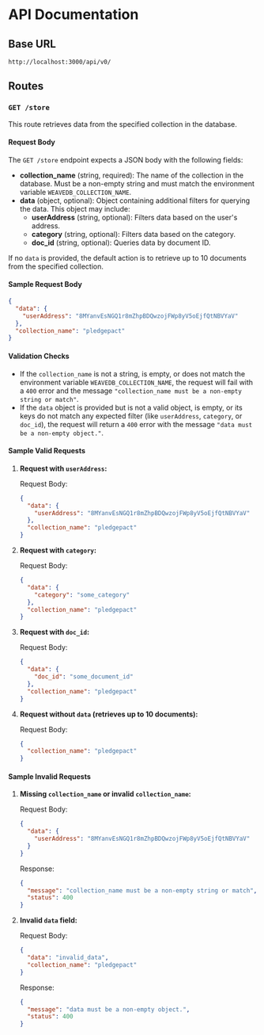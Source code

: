 # API Documentation

## Base URL

```
http://localhost:3000/api/v0/
```

## Routes

### `GET /store`

This route retrieves data from the specified collection in the database.

#### Request Body

The `GET /store` endpoint expects a JSON body with the following fields:

- **collection_name** (string, required): The name of the collection in the database. Must be a non-empty string and must match the environment variable `WEAVEDB_COLLECTION_NAME`.
- **data** (object, optional): Object containing additional filters for querying the data. This object may include:
  - **userAddress** (string, optional): Filters data based on the user's address.
  - **category** (string, optional): Filters data based on the category.
  - **doc_id** (string, optional): Queries data by document ID.

If no `data` is provided, the default action is to retrieve up to 10 documents from the specified collection.

#### Sample Request Body

```json
{
  "data": {
    "userAddress": "8MYanvEsNGQ1r8mZhpBDQwzojFWp8yV5oEjfQtNBVYaV"
  },
  "collection_name": "pledgepact"
}
```

#### Validation Checks

- If the `collection_name` is not a string, is empty, or does not match the environment variable `WEAVEDB_COLLECTION_NAME`, the request will fail with a `400` error and the message `"collection_name must be a non-empty string or match"`.
- If the `data` object is provided but is not a valid object, is empty, or its keys do not match any expected filter (like `userAddress`, `category`, or `doc_id`), the request will return a `400` error with the message `"data must be a non-empty object."`.

#### Sample Valid Requests

1. **Request with `userAddress`:**

   Request Body:

   ```json
   {
     "data": {
       "userAddress": "8MYanvEsNGQ1r8mZhpBDQwzojFWp8yV5oEjfQtNBVYaV"
     },
     "collection_name": "pledgepact"
   }
   ```

2. **Request with `category`:**

   Request Body:

   ```json
   {
     "data": {
       "category": "some_category"
     },
     "collection_name": "pledgepact"
   }
   ```

3. **Request with `doc_id`:**

   Request Body:

   ```json
   {
     "data": {
       "doc_id": "some_document_id"
     },
     "collection_name": "pledgepact"
   }
   ```

4. **Request without `data` (retrieves up to 10 documents):**

   Request Body:

   ```json
   {
     "collection_name": "pledgepact"
   }
   ```

#### Sample Invalid Requests

1. **Missing `collection_name` or invalid `collection_name`:**

   Request Body:

   ```json
   {
     "data": {
       "userAddress": "8MYanvEsNGQ1r8mZhpBDQwzojFWp8yV5oEjfQtNBVYaV"
     }
   }
   ```

   Response:

   ```json
   {
     "message": "collection_name must be a non-empty string or match",
     "status": 400
   }
   ```

2. **Invalid `data` field:**

   Request Body:

   ```json
   {
     "data": "invalid_data",
     "collection_name": "pledgepact"
   }
   ```

   Response:

   ```json
   {
     "message": "data must be a non-empty object.",
     "status": 400
   }
   ```
